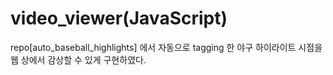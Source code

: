 # video_viewer(JavaScript)
repo[auto_baseball_highlights] 에서 자동으로 tagging 한 야구 하이라이트 시점을 웹 상에서 감상할 수 있게 구현하였다.
